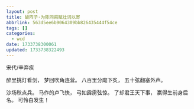 ```yaml
---
layout: post
title: 破阵子·为陈同甫赋壮词以寄
abbrlink: 563d5ee6b9064309bb826435444f54ce
tags: []
categories:
  - wcd
date: 1733738300061
updated: 1733738322493
---
```


宋代/辛弃疾

醉里挑灯看剑，
梦回吹角连营。
八百里分麾下炙，
五十弦翻塞外声。

沙场秋点兵。
马作的卢飞快，
弓如霹雳弦惊。
了却君王天下事，
赢得生前身后名。
可怜白发生！
